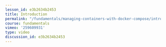 ```yaml
---
lesson_id: e3b2634b2453
title: Introduction
permalink: "/fundamentals/managing-containers-with-docker-compose/introduction/"
course: fundamentals
vimeo: '259609931'
type: video
discussion_id: e3b2634b2453
---
```



